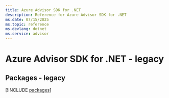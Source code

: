 ```yaml
---
title: Azure Advisor SDK for .NET
description: Reference for Azure Advisor SDK for .NET
ms.date: 07/15/2025
ms.topic: reference
ms.devlang: dotnet
ms.service: advisor
---
```

# Azure Advisor SDK for .NET - legacy
## Packages - legacy
[!INCLUDE [packages](advisor-index.md)]